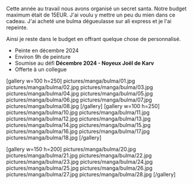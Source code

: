 
Cette année au travail nous avons organisé un secret santa. 
Notre budget maximum était de 15EUR. J'ai voulu y mettre un peu du mien dans ce cadeau. 
J'ai acheté une bulma dégueulasse sur ali express et je l'ai repeinte. 

Ainsi je reste dans le budget en offrant quelque chose de personnalisé.

* Peinte en décembre 2024
* Environ 9h de peinture
* Soumise au défi __Décembre 2024 - Noyeux Joël de Karv__
* Offerte à un collegue

[gallery w=100 h=250]
pictures/manga/bulma/01.jpg
pictures/manga/bulma/02.jpg
pictures/manga/bulma/03.jpg
pictures/manga/bulma/04.jpg
pictures/manga/bulma/05.jpg
pictures/manga/bulma/06.jpg
pictures/manga/bulma/07.jpg
pictures/manga/bulma/08.jpg
[/gallery]
[gallery w=100 h=250]
pictures/manga/bulma/10.jpg
pictures/manga/bulma/11.jpg
pictures/manga/bulma/12.jpg
pictures/manga/bulma/13.jpg
pictures/manga/bulma/14.jpg
pictures/manga/bulma/15.jpg
pictures/manga/bulma/16.jpg
pictures/manga/bulma/17.jpg
pictures/manga/bulma/18.jpg
[/gallery]

[gallery w=150 h=200]
pictures/manga/bulma/20.jpg
pictures/manga/bulma/21.jpg
pictures/manga/bulma/22.jpg
pictures/manga/bulma/23.jpg
pictures/manga/bulma/24.jpg
pictures/manga/bulma/25.jpg
pictures/manga/bulma/26.jpg
pictures/manga/bulma/27.jpg
pictures/manga/bulma/28.jpg
[/gallery]

